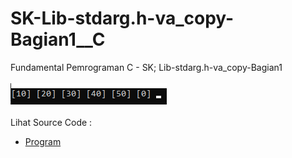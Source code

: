 # SK-Lib-stdarg.h-va_copy-Bagian1__C
Fundamental Pemrograman C - SK; Lib-stdarg.h-va_copy-Bagian1<br><br>
<img src="https://github.com/RizkyKhapidsyah/SK-Lib-stdarg.h-va_copy-Bagian1__C/blob/master/SK-Lib-stdarg.h-va_copy-Bagian1__C/result/001.PNG"><br><br>
Lihat Source Code : <br>
- <a href="https://github.com/RizkyKhapidsyah/SK-Lib-stdarg.h-va_copy-Bagian1__C/blob/master/SK-Lib-stdarg.h-va_copy-Bagian1__C/Source.c">Program</a>
